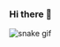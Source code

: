 ### Hi there 👋

![snake gif](https://github.com/Mayurishinde27/Mayurishinde27/blob/output/github-contribution-grid-snake.gif)

<!--
**Mayurishinde27/Mayurishinde27** is a ✨ _special_ ✨ repository because its `README.md` (this file) appears on your GitHub profile.

Here are some ideas to get you started:

- 🔭 I’m currently working on ...
- 🌱 I’m currently learning ...
- 👯 I’m looking to collaborate on ...
- 🤔 I’m looking for help with ...
- 💬 Ask me about ...
- 📫 How to reach me: ...
- 😄 Pronouns: ...
- ⚡ Fun fact: ...
-->
